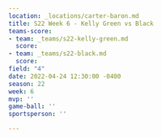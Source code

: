 ```yaml
---
location: _locations/carter-baron.md
title: S22 Week 6 - Kelly Green vs Black
teams-score:
- team: _teams/s22-kelly-green.md
  score: 
- team: _teams/s22-black.md
  score: 
field: "4"
date: 2022-04-24 12:30:00 -0400
season: 22
week: 6
mvp: ''
game-ball: ''
sportsperson: ''

---
```

